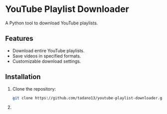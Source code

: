 # YouTube Playlist Downloader

A Python tool to download YouTube playlists.

## Features

- Download entire YouTube playlists.
- Save videos in specified formats.
- Customizable download settings.

## Installation

1. Clone the repository:
   ```bash
   git clone https://github.com/tadano13/youtube-playlist-downloader.git
   ```
2. 
